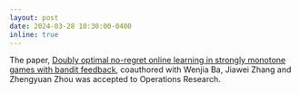 ```yaml
---
layout: post
date: 2024-03-28 10:30:00-0400
inline: true
---
```


The paper, [Doubly optimal no-regret online learning in strongly monotone games with bandit feedback](https://pubsonline.informs.org/doi/full/10.1287/opre.2021.0445?af=R), coauthored with Wenjia Ba, Jiawei Zhang and Zhengyuan Zhou was accepted to Operations Research.
